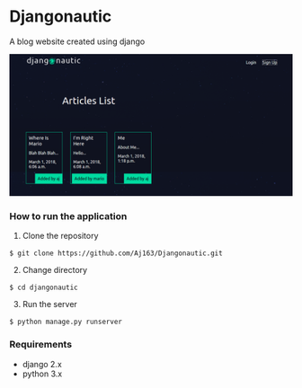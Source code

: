 # Djangonautic
A blog website created using django

![](./screenshot.png)

### How to run the application
1. Clone the repository
```
$ git clone https://github.com/Aj163/Djangonautic.git
```
2. Change directory
```
$ cd djangonautic
```
3. Run the server
```
$ python manage.py runserver
``` 

### Requirements
- django 2.x
- python 3.x
